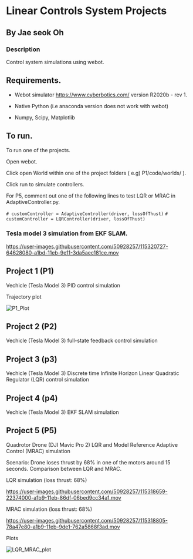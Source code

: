 # Linear Controls System Projects

## By Jae seok Oh

### Description
Control system simulations using webot.

## Requirements.

- Webot simulator https://www.cyberbotics.com/ version R2020b - rev 1.

- Native Python (i.e anaconda version does not work with webot)

- Numpy, Scipy, Matplotlib

## To run.

To run one of the projects.

Open webot.

Click open World within one of the project folders ( e.g) P1/code/worlds/ ).

Click run to simulate controllers.

For P5, comment out one of the following lines to test LQR or MRAC in AdaptiveController.py.

`# customController = AdaptiveController(driver, lossOfThust)`
`# customController = LQRController(driver, lossOfThust)`


### Tesla model 3 simulation from EKF SLAM.

https://user-images.githubusercontent.com/50928257/115320727-64628080-a1bd-11eb-9e11-3da5aec181ce.mov
 

## Project 1 (P1)

Vechicle (Tesla Model 3) PID control simulation

Trajectory plot

![P1_Plot](https://user-images.githubusercontent.com/50928257/115320880-a390d180-a1bd-11eb-968b-43584c8ffce9.png)


## Project 2 (P2)

Vechicle (Tesla Model 3) full-state feedback control simulation



## Project 3 (p3)

Vechicle (Tesla Model 3) Discrete time Infinite Horizon Linear Quadratic Regulator (LQR) control simulation

## Project 4 (p4)

Vechicle (Tesla Model 3) EKF SLAM simulation

## Project 5 (P5)

Quadrotor Drone (DJI Mavic Pro 2) LQR and Model Reference Adaptive Control (MRAC) simulation

Scenario: Drone loses thrust by 68% in one of the motors around 15 seconds. Comparison between LQR and MRAC.

LQR simulation (loss thrust: 68%)

https://user-images.githubusercontent.com/50928257/115318659-22374000-a1b9-11eb-86df-06bed9cc34a1.mov

MRAC simulation (loss thrust: 68%)

https://user-images.githubusercontent.com/50928257/115318805-78a47e80-a1b9-11eb-9de1-762a5868f3ad.mov

Plots

![LQR_MRAC_plot](https://user-images.githubusercontent.com/50928257/115318827-84904080-a1b9-11eb-8efb-046cba70a336.png)




